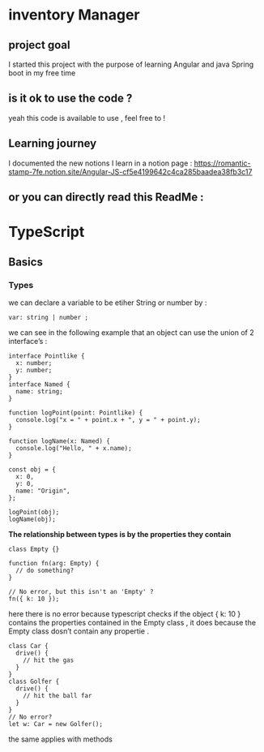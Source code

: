 # inventory Manager 

## project goal

I started this project with the purpose of learning Angular and java Spring boot in my free time

## is it ok to use the code ?

yeah this code is available to use , feel free to !

## Learning journey 

I documented the new notions I learn in a notion page :
https://romantic-stamp-7fe.notion.site/Angular-JS-cf5e4199642c4ca285baadea38fb3c17

or you can directly read this ReadMe :
--------------------------------------------------------------------------------------------------------
# TypeScript
## Basics

### Types

we can declare a variable to be etiher String or number by : 

```tsx
var: string | number ;
```

we can see in the following example that an object can use the union of 2 interface’s :

```tsx
interface Pointlike {
  x: number;
  y: number;
}
interface Named {
  name: string;
}
 
function logPoint(point: Pointlike) {
  console.log("x = " + point.x + ", y = " + point.y);
}
 
function logName(x: Named) {
  console.log("Hello, " + x.name);
}
 
const obj = {
  x: 0,
  y: 0,
  name: "Origin",
};
 
logPoint(obj);
logName(obj);
```

**The relationship between types is by the properties they contain**

```tsx
class Empty {}
 
function fn(arg: Empty) {
  // do something?
}
 
// No error, but this isn't an 'Empty' ?
fn({ k: 10 });
```

here there is no error because typescript checks if the object { k: 10 } contains the properties contained in the Empty class , it does because the Empty class dosn’t contain any propertie .

```tsx
class Car {
  drive() {
    // hit the gas
  }
}
class Golfer {
  drive() {
    // hit the ball far
  }
}
// No error?
let w: Car = new Golfer();
```

the same applies with methods

